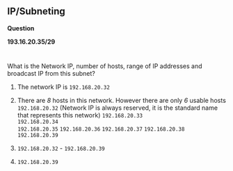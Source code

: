 ## **IP/Subneting**

**Question**

**193.16.20.35/29**
#
What is the Network IP, number of hosts, range of IP addresses and broadcast IP from this subnet?

1. The network IP is `192.168.20.32`


2. There are *8* hosts in this network. However there are only *6* usable hosts  
   `192.168.20.32` (Network IP is always reserved, it is the standard name that represents this network)         `192.168.20.33`  
   `192.168.20.34`  
   `192.168.20.35` 
   `192.168.20.36` 
   `192.168.20.37` 
   `192.168.20.38` 
   `192.168.20.39` 

3. `192.168.20.32` - `192.168.20.39`

4. `192.168.20.39`